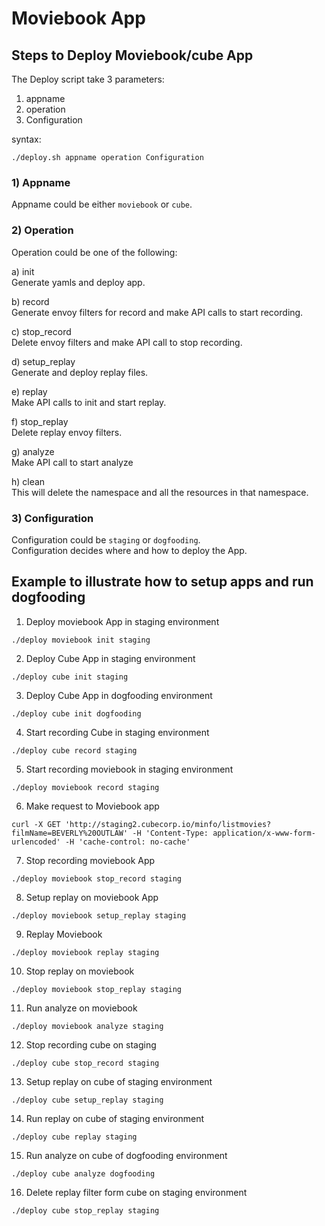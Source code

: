 # Moviebook App

## Steps to Deploy Moviebook/cube App

The Deploy script take 3 parameters:  
1) appname   
2) operation   
3) Configuration

syntax:  
```
./deploy.sh appname operation Configuration
```


### 1) Appname  
Appname could be either `moviebook` or `cube`.

### 2) Operation
Operation could be one of the following:  

a) init  
Generate yamls and deploy app.  

b) record  
Generate envoy filters for record and make API calls to start recording.

c) stop_record  
Delete envoy filters and make API call to stop recording.

d) setup_replay  
Generate and deploy replay files.

e) replay  
Make API calls to init and start replay.

f) stop_replay  
Delete replay envoy filters.

g) analyze  
Make API call to start analyze

h) clean  
This will delete the namespace and all the resources in that namespace.

### 3) Configuration
Configuration could be `staging` or `dogfooding`.  
Configuration decides where and how to deploy the App.


## Example to illustrate how to setup apps and run dogfooding

1. Deploy moviebook App in staging environment  
```
./deploy moviebook init staging
```

2. Deploy Cube App in staging environment  
```
./deploy cube init staging
```

3. Deploy Cube App in  dogfooding environment  
```
./deploy cube init dogfooding
```

4. Start recording Cube in staging environment  
```
./deploy cube record staging
```

5. Start recording moviebook in staging environment  
```
./deploy moviebook record staging
```

6. Make request to Moviebook app  
```
curl -X GET 'http://staging2.cubecorp.io/minfo/listmovies?filmName=BEVERLY%20OUTLAW' -H 'Content-Type: application/x-www-form-urlencoded' -H 'cache-control: no-cache'
```

7. Stop recording moviebook App  
```
./deploy moviebook stop_record staging
```

8. Setup replay on moviebook App  
```
./deploy moviebook setup_replay staging
```

9. Replay Moviebook  
```
./deploy moviebook replay staging
```

10. Stop replay on moviebook  
```
./deploy moviebook stop_replay staging
```

11. Run analyze on moviebook  
```
./deploy moviebook analyze staging
```

12. Stop recording cube on staging  
```
./deploy cube stop_record staging
```

13. Setup replay on cube of staging environment  
```
./deploy cube setup_replay staging
```

14. Run replay on cube of staging environment  
```
./deploy cube replay staging
```

15. Run analyze on cube of dogfooding environment  
```
./deploy cube analyze dogfooding
```

16. Delete replay filter form cube on staging environment  
```
./deploy cube stop_replay staging
```